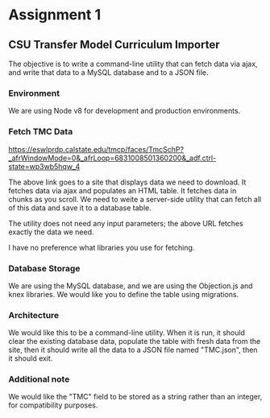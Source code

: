 # Assignment 1

## CSU Transfer Model Curriculum Importer

The objective is to write a command-line utility that can fetch data via ajax, 
and write that data to a MySQL database and to a JSON file.

### Environment

We are using Node v8 for development and production environments.

### Fetch TMC Data

https://eswlprdp.calstate.edu/tmcp/faces/TmcSchP?_afrWindowMode=0&_afrLoop=6831008501360200&_adf.ctrl-state=wp3wb5hqw_4

The above link goes to a site that displays data we need to download. It fetches 
data via ajax and populates an HTML table. It fetches data in chunks as you 
scroll. We need to weite a server-side utility that can fetch all of this data 
and save it to a database table.

The utility does not need any input parameters; the above URL fetches exactly 
the data we need.

I have no preference what libraries you use for fetching.

### Database Storage

We are using the MySQL database, and we are using the Objection.js and knex 
libraries. We would like you to define the table using migrations.

### Architecture

We would like this to be a command-line utility. When it is run, it should
clear the existing database data, populate the table with fresh data from the
site, then it should write all the data to a JSON file named "TMC.json", then
it should exit.

### Additional note

We would like the "TMC" field to be stored as a string rather than an integer, for compatibility purposes.